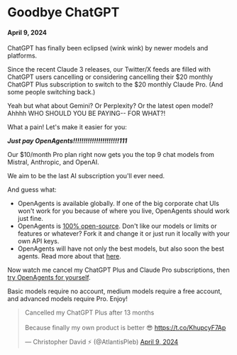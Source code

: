 # Goodbye ChatGPT

#### April 9, 2024

ChatGPT has finally been eclipsed (wink wink) by newer models and platforms.

Since the recent Claude 3 releases, our Twitter/X feeds are filled with ChatGPT users cancelling or considering
cancelling their $20 monthly ChatGPT Plus subscription to switch to the $20 monthly Claude Pro. (And some people
switching back.)

Yeah but what about Gemini? Or Perplexity? Or the latest open model? Ahhhh WHO SHOULD YOU BE PAYING-- FOR WHAT?!

What a pain! Let's make it easier for you:

**_Just pay OpenAgents!!!!!!!!!!!!!!!!!!!!!!111_**

Our $10/month Pro plan right now gets you the top 9 chat models from Mistral, Anthropic, and OpenAI.

We aim to be the last AI subscription you'll ever need.

And guess what:

- OpenAgents is available globally. If one of the big corporate chat UIs won't work for you because of where you live,
  OpenAgents
  should work just fine.
- OpenAgents is [100% open-source](https://github.com/OpenAgentsInc/openagents). Don't like our models or limits or
  features or
  whatever? Fork it and change it or just run it locally with your own API keys.
- OpenAgents will have not only the best models, but also soon the best agents. Read more about
  that [here](https://openagents.com/launch).

Now watch me cancel my ChatGPT Plus and Claude Pro subscriptions,
then [try OpenAgents for yourself](https://openagents.com/).

Basic models require no account, medium models require a free account, and advanced models require Pro. Enjoy!

<div class="w-full mx-auto flex flex-col justify-center items-center">
<blockquote class="twitter-tweet" data-theme="dark"><p lang="en" dir="ltr">Cancelled my ChatGPT Plus after 13 months<br><br>Because finally my own product is better 😎 <a href="https://t.co/KhupcyF7Ap">https://t.co/KhupcyF7Ap</a></p>&mdash; Christopher David ⚡️ (@AtlantisPleb) <a href="https://twitter.com/AtlantisPleb/status/1777500619928142064?ref_src=twsrc%5Etfw">April 9, 2024</a></blockquote> 
</div>